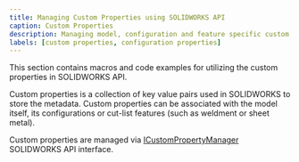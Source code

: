 ```yaml
---
title: Managing Custom Properties using SOLIDWORKS API
caption: Custom Properties
description: Managing model, configuration and feature specific custom properties using SOLIDWORKS API
labels: [custom properties, configuration properties]
---
```

This section contains macros and code examples for utilizing the custom properties in SOLIDWORKS API.

Custom properties is a collection of key value pairs used in SOLIDWORKS to store the metadata. Custom properties can be associated with the model itself, its configurations or cut-list features (such as weldment or sheet metal).

Custom properties are managed via [ICustomPropertyManager](http://help.solidworks.com/2018/english/api/sldworksapi/SolidWorks.Interop.sldworks~SolidWorks.Interop.sldworks.ICustomPropertyManager.html) SOLIDWORKS API interface.